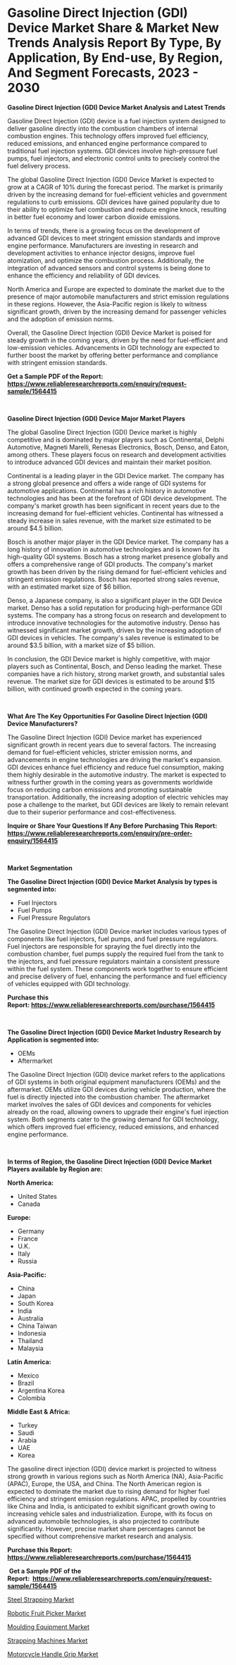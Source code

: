 <p><h1>Gasoline Direct Injection (GDI) Device Market Share & Market New Trends Analysis Report By Type, By Application, By End-use, By Region, And Segment Forecasts, 2023 - 2030</h1></p><p><strong>Gasoline Direct Injection (GDI) Device Market Analysis and Latest Trends</strong></p>
<p><p>Gasoline Direct Injection (GDI) device is a fuel injection system designed to deliver gasoline directly into the combustion chambers of internal combustion engines. This technology offers improved fuel efficiency, reduced emissions, and enhanced engine performance compared to traditional fuel injection systems. GDI devices involve high-pressure fuel pumps, fuel injectors, and electronic control units to precisely control the fuel delivery process.</p><p>The global Gasoline Direct Injection (GDI) Device Market is expected to grow at a CAGR of 10% during the forecast period. The market is primarily driven by the increasing demand for fuel-efficient vehicles and government regulations to curb emissions. GDI devices have gained popularity due to their ability to optimize fuel combustion and reduce engine knock, resulting in better fuel economy and lower carbon dioxide emissions.</p><p>In terms of trends, there is a growing focus on the development of advanced GDI devices to meet stringent emission standards and improve engine performance. Manufacturers are investing in research and development activities to enhance injector designs, improve fuel atomization, and optimize the combustion process. Additionally, the integration of advanced sensors and control systems is being done to enhance the efficiency and reliability of GDI devices.</p><p>North America and Europe are expected to dominate the market due to the presence of major automobile manufacturers and strict emission regulations in these regions. However, the Asia-Pacific region is likely to witness significant growth, driven by the increasing demand for passenger vehicles and the adoption of emission norms.</p><p>Overall, the Gasoline Direct Injection (GDI) Device Market is poised for steady growth in the coming years, driven by the need for fuel-efficient and low-emission vehicles. Advancements in GDI technology are expected to further boost the market by offering better performance and compliance with stringent emission standards.</p></p>
<p><strong>Get a Sample PDF of the Report:&nbsp; <a href="https://www.reliableresearchreports.com/enquiry/request-sample/1564415">https://www.reliableresearchreports.com/enquiry/request-sample/1564415</a></strong></p>
<p>&nbsp;</p>
<p><strong>Gasoline Direct Injection (GDI) Device Major Market Players</strong></p>
<p><p>The global Gasoline Direct Injection (GDI) Device market is highly competitive and is dominated by major players such as Continental, Delphi Automotive, Magneti Marelli, Renesas Electronics, Bosch, Denso, and Eaton, among others. These players focus on research and development activities to introduce advanced GDI devices and maintain their market position.</p><p>Continental is a leading player in the GDI Device market. The company has a strong global presence and offers a wide range of GDI systems for automotive applications. Continental has a rich history in automotive technologies and has been at the forefront of GDI device development. The company's market growth has been significant in recent years due to the increasing demand for fuel-efficient vehicles. Continental has witnessed a steady increase in sales revenue, with the market size estimated to be around $4.5 billion.</p><p>Bosch is another major player in the GDI Device market. The company has a long history of innovation in automotive technologies and is known for its high-quality GDI systems. Bosch has a strong market presence globally and offers a comprehensive range of GDI products. The company's market growth has been driven by the rising demand for fuel-efficient vehicles and stringent emission regulations. Bosch has reported strong sales revenue, with an estimated market size of $6 billion.</p><p>Denso, a Japanese company, is also a significant player in the GDI Device market. Denso has a solid reputation for producing high-performance GDI systems. The company has a strong focus on research and development to introduce innovative technologies for the automotive industry. Denso has witnessed significant market growth, driven by the increasing adoption of GDI devices in vehicles. The company's sales revenue is estimated to be around $3.5 billion, with a market size of $5 billion.</p><p>In conclusion, the GDI Device market is highly competitive, with major players such as Continental, Bosch, and Denso leading the market. These companies have a rich history, strong market growth, and substantial sales revenue. The market size for GDI devices is estimated to be around $15 billion, with continued growth expected in the coming years.</p></p>
<p>&nbsp;</p>
<p><strong>What Are The Key Opportunities For Gasoline Direct Injection (GDI) Device Manufacturers?</strong></p>
<p><p>The Gasoline Direct Injection (GDI) Device market has experienced significant growth in recent years due to several factors. The increasing demand for fuel-efficient vehicles, stricter emission norms, and advancements in engine technologies are driving the market's expansion. GDI devices enhance fuel efficiency and reduce fuel consumption, making them highly desirable in the automotive industry. The market is expected to witness further growth in the coming years as governments worldwide focus on reducing carbon emissions and promoting sustainable transportation. Additionally, the increasing adoption of electric vehicles may pose a challenge to the market, but GDI devices are likely to remain relevant due to their superior performance and cost-effectiveness.</p></p>
<p><strong>Inquire or Share Your Questions If Any Before Purchasing This Report: <a href="https://www.reliableresearchreports.com/enquiry/pre-order-enquiry/1564415">https://www.reliableresearchreports.com/enquiry/pre-order-enquiry/1564415</a></strong></p>
<p>&nbsp;</p>
<p><strong>Market Segmentation</strong></p>
<p><strong>The Gasoline Direct Injection (GDI) Device Market Analysis by types is segmented into:</strong></p>
<p><ul><li>Fuel Injectors</li><li>Fuel Pumps</li><li>Fuel Pressure Regulators</li></ul></p>
<p><p>The Gasoline Direct Injection (GDI) Device market includes various types of components like fuel injectors, fuel pumps, and fuel pressure regulators. Fuel injectors are responsible for spraying the fuel directly into the combustion chamber, fuel pumps supply the required fuel from the tank to the injectors, and fuel pressure regulators maintain a consistent pressure within the fuel system. These components work together to ensure efficient and precise delivery of fuel, enhancing the performance and fuel efficiency of vehicles equipped with GDI technology.</p></p>
<p><strong>Purchase this Report:&nbsp;<a href="https://www.reliableresearchreports.com/purchase/1564415">https://www.reliableresearchreports.com/purchase/1564415</a></strong></p>
<p>&nbsp;</p>
<p><strong>The Gasoline Direct Injection (GDI) Device Market Industry Research by Application is segmented into:</strong></p>
<p><ul><li>OEMs</li><li>Aftermarket</li></ul></p>
<p><p>The Gasoline Direct Injection (GDI) device market refers to the applications of GDI systems in both original equipment manufacturers (OEMs) and the aftermarket. OEMs utilize GDI devices during vehicle production, where the fuel is directly injected into the combustion chamber. The aftermarket market involves the sales of GDI devices and components for vehicles already on the road, allowing owners to upgrade their engine's fuel injection system. Both segments cater to the growing demand for GDI technology, which offers improved fuel efficiency, reduced emissions, and enhanced engine performance.</p></p>
<p>&nbsp;</p>
<p><strong>In terms of Region, the Gasoline Direct Injection (GDI) Device Market Players available by Region are:</strong></p>
<p>
    <p> <strong> North America: </strong>
        <ul>
            <li>United States</li>
            <li>Canada</li>
        </ul>
        </p> 
    <p> <strong> Europe: </strong>
        <ul>
            <li>Germany</li>
            <li>France</li>
            <li>U.K.</li>
            <li>Italy</li>
            <li>Russia</li>
        </ul>
        </p> 
    <p> <strong> Asia-Pacific: </strong>
        <ul>
            <li>China</li>
            <li>Japan</li>
            <li>South Korea</li>
            <li>India</li>
            <li>Australia</li>
            <li>China Taiwan</li>
            <li>Indonesia</li>
            <li>Thailand</li>
            <li>Malaysia</li>
        </ul>
        </p> 
    <p> <strong> Latin America: </strong>
        <ul>
            <li>Mexico</li>
            <li>Brazil</li>
            <li>Argentina Korea</li>
            <li>Colombia</li>
        </ul>
        </p> 
    <p> <strong> Middle East & Africa: </strong>
        <ul>
            <li>Turkey</li>
            <li>Saudi</li>
            <li>Arabia</li>
            <li>UAE</li>
            <li>Korea</li>
        </ul>
    </p>
    </p>
<p><p>The gasoline direct injection (GDI) device market is projected to witness strong growth in various regions such as North America (NA), Asia-Pacific (APAC), Europe, the USA, and China. The North American region is expected to dominate the market due to rising demand for higher fuel efficiency and stringent emission regulations. APAC, propelled by countries like China and India, is anticipated to exhibit significant growth owing to increasing vehicle sales and industrialization. Europe, with its focus on advanced automobile technologies, is also projected to contribute significantly. However, precise market share percentages cannot be specified without comprehensive market research and analysis.</p></p>
<p><strong>Purchase this Report: <a href="https://www.reliableresearchreports.com/purchase/1564415">https://www.reliableresearchreports.com/purchase/1564415</a></strong></p>
<p>&nbsp;<strong>Get a Sample PDF of the Report:&nbsp;&nbsp;<a href="https://www.reliableresearchreports.com/enquiry/request-sample/1564415">https://www.reliableresearchreports.com/enquiry/request-sample/1564415</a></strong></p>
<p><strong></strong></p>
<p><p><a href="https://www.linkedin.com/pulse/steel-strapping-market-size-share-global-analysis-report-dnmde/">Steel Strapping Market</a></p><p><a href="https://medium.com/@marvinhug741/robotic-fruit-picker-market-competitive-analysis-market-trends-and-forecast-to-2030-7affa273b513">Robotic Fruit Picker Market</a></p><p><a href="https://www.linkedin.com/pulse/decoding-moulding-equipment-market-deep-dive-latest-93hie/">Moulding Equipment Market</a></p><p><a href="https://www.linkedin.com/pulse/strapping-machines-market-insights-players-forecast-p9vze/">Strapping Machines Market</a></p><p><a href="https://medium.com/@thesjenney10210/motorcycle-handle-grip-market-outlook-industry-overview-and-forecast-2023-to-2030-e853d0b048e2">Motorcycle Handle Grip Market</a></p></p>